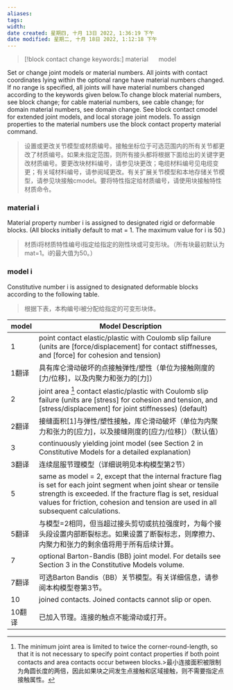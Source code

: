 ```yaml
---
aliases: 
tags: 
width:
date created: 星期四, 十月 13日 2022, 1:36:19 下午
date modified: 星期二, 十月 18日 2022, 1:12:18 下午
---
```

>[!block contact change keywords:]
>material &nbsp;&nbsp;&nbsp;&nbsp;   model

Set or change joint models or material numbers. All joints with contact coordinates lying within the optional range have material numbers changed. If no range is specified, all joints will have material numbers changed according to the keywords given below.To change block material numbers, see block change; for cable material numbers, see cable change; for domain material numbers, see domain change. See block contact cmodel for extended joint models, and local storage joint models. To assign properties to the material numbers use the block contact property material command.
>设置或更改关节模型或材质编号。接触坐标位于可选范围内的所有关节都更改了材质编号。如果未指定范围，则所有接头都将根据下面给出的关键字更改材质编号。要更改块材料编号，请参见块更改；电缆材料编号见电缆变更；有关域材料编号，请参阅域更改。有关扩展关节模型和本地存储关节模型，请参见块接触cmodel。要将特性指定给材质编号，请使用块接触特性材质命令。

### material i 
Material property number i is assigned to designated rigid or deformable blocks. (All blocks initially default to mat = 1. The maximum value for i is 50.)  
>材质i将材质特性编号i指定给指定的刚性块或可变形块。（所有块最初默认为mat=1。i的最大值为50。）

### model i 
Constitutive number i is assigned to designated deformable blocks according to the following table.
>根据下表，本构编号i被分配给指定的可变形块体。

| model | Model Description                                                                                                                                                                                                                                                  |
| ----- | ------------------------------------------------------------------------------------------------------------------------------------------------------------------------------------------------------------------------------------------------------------------ |
| 1     | point contact elastic/plastic with Coulomb slip failure (units are [force/displacement] for contact stiffnesses, and [force] for cohesion and tension)                                                                                                             |
| 1翻译 | 具有库仑滑动破坏的点接触弹性/塑性（单位为接触刚度的[力/位移]，以及内聚力和张力的[力]）                                                                                                                                                                             |
| 2     | joint area [^1] contact elastic/plastic with Coulomb slip failure (units are [stress] for cohesion and tension, and [stress/displacement] for joint stiffnesses) (default)                                                                                           |
| 2翻译 | 接缝面积[1]与弹性/塑性接触，库仑滑动破坏（单位为内聚力和张力的[应力]，以及接缝刚度的[应力/位移]）（默认值）                                                                                                                                                        |
| 3     | continuously yielding joint model (see Section 2 in Constitutive Models for a detailed explanation)                                                                                                                                                                |
| 3翻译 | 连续屈服节理模型（详细说明见本构模型第2节）                                                                                                                                                                                                                        |
| 5     | same as model = 2, except that the internal fracture flag is set for each joint segment when joint shear or tensile strength is exceeded. If the fracture flag is set, residual values for friction, cohesion and tension are used in all subsequent calculations. |
| 5翻译 | 与模型=2相同，但当超过接头剪切或抗拉强度时，为每个接头段设置内部断裂标志。如果设置了断裂标志，则摩擦力、内聚力和张力的剩余值将用于所有后续计算。                                                                                                                   |
| 7     | optional Barton-Bandis (BB) joint model. For details see Section 3 in the Constitutive Models volume.                                                                                                                                                              |
| 7翻译 | 可选Barton Bandis（BB）关节模型。有关详细信息，请参阅本构模型卷第3节。
| 10    | joined contacts. Joined contacts cannot slip or open.                                                                                                                                                                                                              |
| 10翻译|  已加入节理。连接的触点不能滑动或打开。                                                                                                                                                                                                               |


[^1]:The minimum joint area is limited to twice the corner-round-length, so that it is not necessary to specify point contact properties if both point contacts and area contacts occur between blocks.>最小连接面积被限制为角圆长度的两倍，因此如果块之间发生点接触和区域接触，则不需要指定点接触属性。